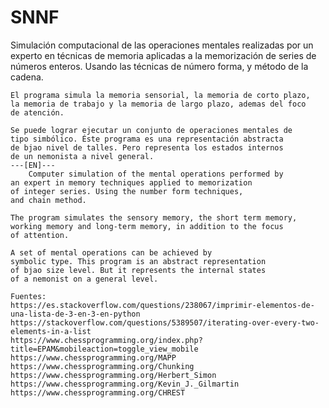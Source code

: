 # SNNF

   Simulación computacional de las operaciones mentales realizadas por
    un experto en técnicas de memoria aplicadas a la memorización
    de series de números enteros. Usando las técnicas de número forma,
    y método de la cadena.
    
    El programa simula la memoria sensorial, la memoria de corto plazo,
    la memoria de trabajo y la memoria de largo plazo, ademas del foco
    de atención.
    
    Se puede lograr ejecutar un conjunto de operaciones mentales de
    tipo simbólico. Éste programa es una representación abstracta
    de bjao nivel de talles. Pero representa los estados internos
    de un nemonista a nivel general.
    ---[EN]---
        Computer simulation of the mental operations performed by
    an expert in memory techniques applied to memorization
    of integer series. Using the number form techniques,
    and chain method.
    
    The program simulates the sensory memory, the short term memory,
    working memory and long-term memory, in addition to the focus
    of attention.
    
    A set of mental operations can be achieved by
    symbolic type. This program is an abstract representation
    of bjao size level. But it represents the internal states
    of a nemonist on a general level.
    
    Fuentes:
    https://es.stackoverflow.com/questions/238067/imprimir-elementos-de-una-lista-de-3-en-3-en-python
    https://stackoverflow.com/questions/5389507/iterating-over-every-two-elements-in-a-list
    https://www.chessprogramming.org/index.php?title=EPAM&mobileaction=toggle_view_mobile
    https://www.chessprogramming.org/MAPP
    https://www.chessprogramming.org/Chunking
    https://www.chessprogramming.org/Herbert_Simon
    https://www.chessprogramming.org/Kevin_J._Gilmartin
    https://www.chessprogramming.org/CHREST
